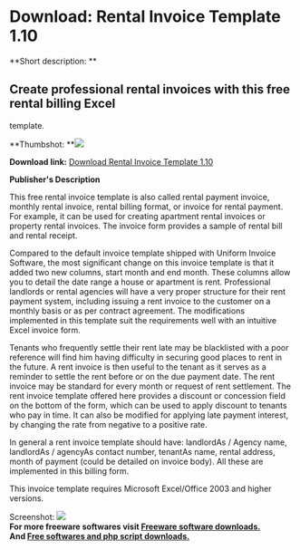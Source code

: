 # Download: Rental Invoice Template 1.10

**Short description: **

## Create professional rental invoices with this free rental billing Excel
template.

  
**Thumbshot: **![](http://www.freewarefiles.com/screenshot/usrentalinvoice1_md.jpg)   
  
**Download link:** [Download Rental Invoice Template 1.10](http://freesoftwares.boysofts.com/Rental-Invoice-Template_program_91546.html)  
  

**Publisher's Description**  
  

This free rental invoice template is also called rental payment invoice,
monthly rental invoice, rental billing format, or invoice for rental payment.
For example, it can be used for creating apartment rental invoices or property
rental invoices. The invoice form provides a sample of rental bill and rental
receipt.

Compared to the default invoice template shipped with Uniform Invoice
Software, the most significant change on this invoice template is that it
added two new columns, start month and end month. These columns allow you to
detail the date range a house or apartment is rent. Professional landlords or
rental agencies will have a very proper structure for their rent payment
system, including issuing a rent invoice to the customer on a monthly basis or
as per contract agreement. The modifications implemented in this template suit
the requirements well with an intuitive Excel invoice form.

Tenants who frequently settle their rent late may be blacklisted with a poor
reference will find him having difficulty in securing good places to rent in
the future. A rent invoice is then useful to the tenant as it serves as a
reminder to settle the rent before or on the due payment date. The rent
invoice may be standard for every month or request of rent settlement. The
rent invoice template offered here provides a discount or concession field on
the bottom of the form, which can be used to apply discount to tenants who pay
in time. It can also be modified for applying late payment interest, by
changing the rate from negative to a positive rate.

In general a rent invoice template should have: landlordAs / Agency name,
landlordAs / agencyAs contact number, tenantAs name, rental address, month of
payment (could be detailed on invoice body). All these are implemented in this
billing form.

This invoice template requires Microsoft Excel/Office 2003 and higher
versions.

  
  
Screenshot: ![](http://www.freewarefiles.com/screenshot/usrentalinvoice1.jpg)  
**For more freeware softwares visit [Freeware software downloads.](http://freesoftwares.boysofts.com/)**   
**And [Free softwares and php script downloads.](http://www.boysofts.com/)**

